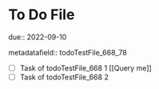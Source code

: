 # To Do File

due:: 2022-09-10

metadatafield:: todoTestFile_668\_78

- [ ] Task of todoTestFile_668 1 [[Query me]]
- [ ] Task of todoTestFile_668 2
